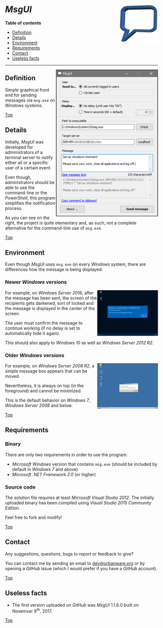 # *MsgUI* <img src="https://github.com/urbanware-org/msgui/blob/master/Source/MsgUI/Resources/Logo/MsgUI_256x256.png" alt="MsgUI logo" height="128px" width="128px" align="right"/>

**Table of contents**
*   [Definition](#definition)
*   [Details](#details)
*   [Environment](#environment)
*   [Requirements](#requirements)
*   [Contact](#contact)
*   [Useless facts](#useless-facts)

----

<img src="https://github.com/urbanware-org/msgui/blob/master/Source/MsgUI/Resources/Images/MsgUI.png" alt="MsgUI" align="right"/>

## Definition

Simple graphical front end for sending messages via `msg.exe` on *Windows* systems.

[Top](#msgui-)

## Details

Initially, *MsgUI* was developed for administrators of a terminal server to notify either all or a specific user of a certain event.

Even though, administrators should be able to use the command-line or the *PowerShell*, this program simplifies the notification process.

As you can see on the right, the project is quite elementary and, as such, not a complete alternative for the command-line use of `msg.exe`.

[Top](#msgui-)

## Environment

Even though *MsgUI* uses `msg.exe` on every *Windows* system, there are differences how the message is being displayed.

### Newer *Windows* versions

<img src="https://github.com/urbanware-org/msgui/blob/master/Stuff/GitHub/MsgUI_Win2016.png" alt="MsgUI on Windows Server 2016" width="200px" align="right"/>For example, on *Windows Server 2016*, after the message has been sent, the screen of the recipients  gets darkened, sort of locked and the message is displayed in the center of the screen.

The user must confirm the message to continue working (if no delay is set to automatically hide it again).

This should also apply to *Windows 10* as well as *Windows Server 2012 R2*.

### Older *Windows* versions

<img src="https://github.com/urbanware-org/msgui/blob/master/Stuff/GitHub/MsgUI_Win2008.png" alt="MsgUI on Windows Server 2008 R2" width="200px" align="right"/>For example, on *Windows Server 2008 R2*, a simple message box appears that can be moved.

Nevertheless, it is always on top (in the foreground) and cannot be minimized.

This is the default behavior on *Windows 7*, *Windows Server 2008* and below.

[Top](#msgui-)

## Requirements

### Binary

There are only two requirements in order to use the program:

*   *Microsoft Windows* version that contains `msg.exe` (should be included by default in *Windows 7* and above)
*   *Microsoft .NET Framework 2.0* (or higher)

### Source code

The solution file requires at least *Microsoft Visual Studio 2012*. The initially uploaded binary has been compiled using *Visual Studio 2015 Community Edition*.

Feel free to fork and modify!

[Top](#msgui-)

## Contact

Any suggestions, questions, bugs to report or feedback to give?

You can contact me by sending an email to [dev@urbanware.org](mailto:dev@urbanware.org) or by opening a *GitHub* issue (which I would prefer if you have a *GitHub* account).

[Top](#msgui-)

## Useless facts

*   The first version uploaded on *GitHub* was *MsgUI* 1.1.6.0 built on Novemver 9<sup>th</sup>, 2017.

[Top](#msgui-)
